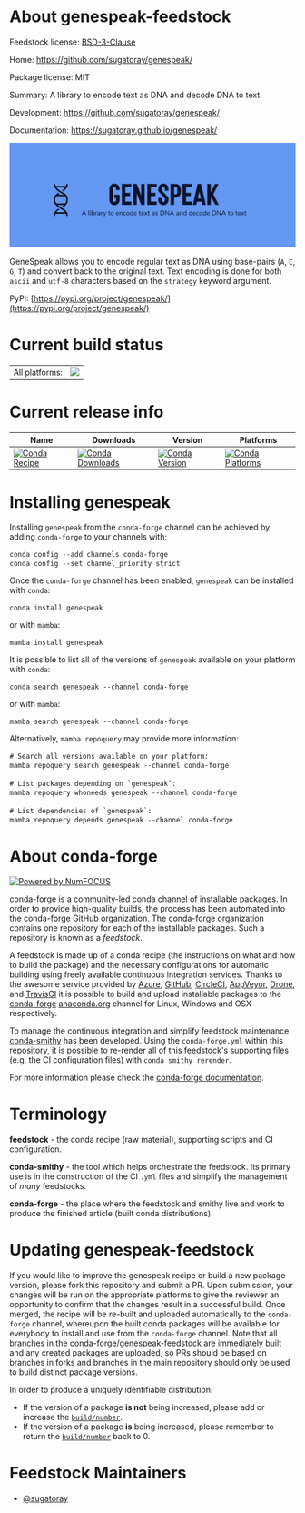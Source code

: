 About genespeak-feedstock
=========================

Feedstock license: [BSD-3-Clause](https://github.com/conda-forge/genespeak-feedstock/blob/main/LICENSE.txt)

Home: https://github.com/sugatoray/genespeak/

Package license: MIT

Summary: A library to encode text as DNA and decode DNA to text.

Development: https://github.com/sugatoray/genespeak/

Documentation: https://sugatoray.github.io/genespeak/

<a href="https://github.com/sugatoray/genespeak/">
  <img src="https://raw.githubusercontent.com/sugatoray/genespeak/master/docs/assets/images/genespeak_banner_01.png" alt="genespeak-banner" />
</a>

GeneSpeak allows you to encode regular text as DNA using
base-pairs (`A`, `C`, `G`, `T`) and convert back to the
original text. Text encoding is done for both `ascii` and
`utf-8` characters based on the `strategy` keyword argument.

PyPI: [https://pypi.org/project/genespeak/](https://pypi.org/project/genespeak/)


Current build status
====================


<table><tr><td>All platforms:</td>
    <td>
      <a href="https://dev.azure.com/conda-forge/feedstock-builds/_build/latest?definitionId=14940&branchName=main">
        <img src="https://dev.azure.com/conda-forge/feedstock-builds/_apis/build/status/genespeak-feedstock?branchName=main">
      </a>
    </td>
  </tr>
</table>

Current release info
====================

| Name | Downloads | Version | Platforms |
| --- | --- | --- | --- |
| [![Conda Recipe](https://img.shields.io/badge/recipe-genespeak-green.svg)](https://anaconda.org/conda-forge/genespeak) | [![Conda Downloads](https://img.shields.io/conda/dn/conda-forge/genespeak.svg)](https://anaconda.org/conda-forge/genespeak) | [![Conda Version](https://img.shields.io/conda/vn/conda-forge/genespeak.svg)](https://anaconda.org/conda-forge/genespeak) | [![Conda Platforms](https://img.shields.io/conda/pn/conda-forge/genespeak.svg)](https://anaconda.org/conda-forge/genespeak) |

Installing genespeak
====================

Installing `genespeak` from the `conda-forge` channel can be achieved by adding `conda-forge` to your channels with:

```
conda config --add channels conda-forge
conda config --set channel_priority strict
```

Once the `conda-forge` channel has been enabled, `genespeak` can be installed with `conda`:

```
conda install genespeak
```

or with `mamba`:

```
mamba install genespeak
```

It is possible to list all of the versions of `genespeak` available on your platform with `conda`:

```
conda search genespeak --channel conda-forge
```

or with `mamba`:

```
mamba search genespeak --channel conda-forge
```

Alternatively, `mamba repoquery` may provide more information:

```
# Search all versions available on your platform:
mamba repoquery search genespeak --channel conda-forge

# List packages depending on `genespeak`:
mamba repoquery whoneeds genespeak --channel conda-forge

# List dependencies of `genespeak`:
mamba repoquery depends genespeak --channel conda-forge
```


About conda-forge
=================

[![Powered by
NumFOCUS](https://img.shields.io/badge/powered%20by-NumFOCUS-orange.svg?style=flat&colorA=E1523D&colorB=007D8A)](https://numfocus.org)

conda-forge is a community-led conda channel of installable packages.
In order to provide high-quality builds, the process has been automated into the
conda-forge GitHub organization. The conda-forge organization contains one repository
for each of the installable packages. Such a repository is known as a *feedstock*.

A feedstock is made up of a conda recipe (the instructions on what and how to build
the package) and the necessary configurations for automatic building using freely
available continuous integration services. Thanks to the awesome service provided by
[Azure](https://azure.microsoft.com/en-us/services/devops/), [GitHub](https://github.com/),
[CircleCI](https://circleci.com/), [AppVeyor](https://www.appveyor.com/),
[Drone](https://cloud.drone.io/welcome), and [TravisCI](https://travis-ci.com/)
it is possible to build and upload installable packages to the
[conda-forge](https://anaconda.org/conda-forge) [anaconda.org](https://anaconda.org/)
channel for Linux, Windows and OSX respectively.

To manage the continuous integration and simplify feedstock maintenance
[conda-smithy](https://github.com/conda-forge/conda-smithy) has been developed.
Using the ``conda-forge.yml`` within this repository, it is possible to re-render all of
this feedstock's supporting files (e.g. the CI configuration files) with ``conda smithy rerender``.

For more information please check the [conda-forge documentation](https://conda-forge.org/docs/).

Terminology
===========

**feedstock** - the conda recipe (raw material), supporting scripts and CI configuration.

**conda-smithy** - the tool which helps orchestrate the feedstock.
                   Its primary use is in the construction of the CI ``.yml`` files
                   and simplify the management of *many* feedstocks.

**conda-forge** - the place where the feedstock and smithy live and work to
                  produce the finished article (built conda distributions)


Updating genespeak-feedstock
============================

If you would like to improve the genespeak recipe or build a new
package version, please fork this repository and submit a PR. Upon submission,
your changes will be run on the appropriate platforms to give the reviewer an
opportunity to confirm that the changes result in a successful build. Once
merged, the recipe will be re-built and uploaded automatically to the
`conda-forge` channel, whereupon the built conda packages will be available for
everybody to install and use from the `conda-forge` channel.
Note that all branches in the conda-forge/genespeak-feedstock are
immediately built and any created packages are uploaded, so PRs should be based
on branches in forks and branches in the main repository should only be used to
build distinct package versions.

In order to produce a uniquely identifiable distribution:
 * If the version of a package **is not** being increased, please add or increase
   the [``build/number``](https://docs.conda.io/projects/conda-build/en/latest/resources/define-metadata.html#build-number-and-string).
 * If the version of a package **is** being increased, please remember to return
   the [``build/number``](https://docs.conda.io/projects/conda-build/en/latest/resources/define-metadata.html#build-number-and-string)
   back to 0.

Feedstock Maintainers
=====================

* [@sugatoray](https://github.com/sugatoray/)

